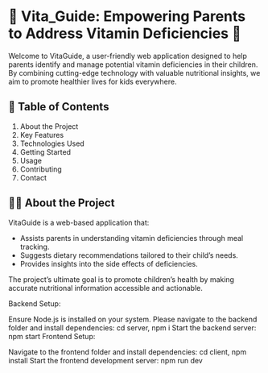 # 🌟 Vita_Guide: Empowering Parents to Address Vitamin Deficiencies 🌟

Welcome to VitaGuide, a user-friendly web application designed to help parents identify and manage potential vitamin deficiencies in their children. By combining cutting-edge technology with valuable nutritional insights, we aim to promote healthier lives for kids everywhere.

## 📖 Table of Contents
1. About the Project
2. Key Features
3. Technologies Used
4. Getting Started
5. Usage
6. Contributing
7. Contact

## 🧑‍💻 About the Project

VitaGuide is a web-based application that:

 - Assists parents in understanding vitamin deficiencies through meal tracking.
 - Suggests dietary recommendations tailored to their child’s needs.
 - Provides insights into the side effects of deficiencies.

The project’s ultimate goal is to promote children’s health by making accurate nutritional information accessible and actionable.



Backend Setup:

Ensure Node.js is installed on your system.
Please navigate to the backend folder and install dependencies: cd server, npm i
Start the backend server: npm start
Frontend Setup:

Navigate to the frontend folder and install dependencies: cd client, npm install
Start the frontend development server: npm run dev 

